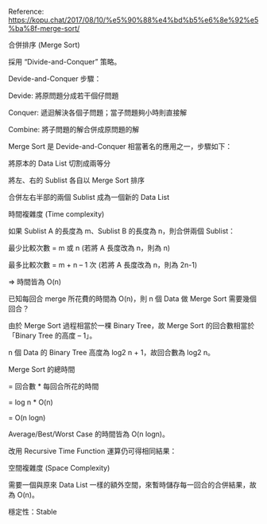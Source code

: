 Reference: https://kopu.chat/2017/08/10/%e5%90%88%e4%bd%b5%e6%8e%92%e5%ba%8f-merge-sort/

合併排序 (Merge Sort)

採用 “Divide-and-Conquer” 策略。

Devide-and-Conquer 步驟：

Devide: 將原問題分成若干個仔問題

Conquer: 遞迴解決各個子問題；當子問題夠小時則直接解

Combine: 將子問題的解合併成原問題的解

Merge Sort 是 Devide-and-Conquer 相當著名的應用之一，步驟如下：

將原本的 Data List 切割成兩等分

將左、右的 Sublist 各自以 Merge Sort 排序

合併左右半部的兩個 Sublist 成為一個新的 Data List



時間複雜度 (Time complexity)

如果 Sublist A 的長度為 m、Sublist B 的長度為 n，則合併兩個 Sublist：

最少比較次數 = m 或 n (若將 A 長度改為 n，則為 n)

最多比較次數 = m + n – 1 次 (若將 A 長度改為 n，則為 2n-1)

=> 時間皆為 O(n)

已知每回合 merge 所花費的時間為 O(n)，則 n 個 Data 做 Merge Sort 需要幾個回合？

由於 Merge Sort 過程相當於一棵 Binary Tree，故 Merge Sort 的回合數相當於「Binary Tree 的高度 – 1」。

n 個 Data 的 Binary Tree 高度為 log2 n + 1，故回合數為 log2 n。

Merge Sort 的總時間

= 回合數 * 每回合所花的時間

= log n * O(n)

= O(n logn)

Average/Best/Worst Case 的時間皆為 O(n logn)。

改用 Recursive Time Function 運算仍可得相同結果：




空間複雜度 (Space Complexity)

需要一個與原來 Data List 一樣的額外空間，來暫時儲存每一回合的合併結果，故為 O(n)。

穩定性：Stable
